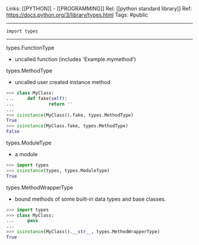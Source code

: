 Links: [[PYTHON]] - [[PROGRAMMING]]
Rel: [[python standard library]]
Ref: https://docs.python.org/3/library/types.html
Tags: #public 

--- 

```import types```

--- 

types.FunctionType
- uncalled function (includes 'Example.mymethod')

types.MethodType
- uncalled user created instance method
```py
>>> class MyClass:
...     def fake(self):
...             return ''
... 
>>> isinstance(MyClass().fake, types.MethodType)
True
>>> isinstance(MyClass.fake, types.MethodType)
False
```

types.ModuleType
- a module
```py
>>> import types
>>> isinstance(types, types.ModuleType)
True
```

types.MethodWrapperType
- bound methods of some built-in data types and base classes. 
```py
>>> import types
>>> class MyClass:
...     pass
... 
>>> isinstance(MyClass().__str__, types.MethodWrapperType)
True
```


